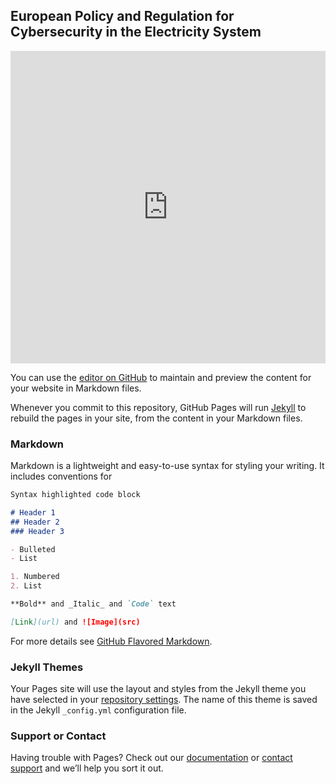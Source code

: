 ## European Policy and Regulation for Cybersecurity in the Electricity System

<iframe src="https://github.com/HenrivanSoest/EuropeanCybersecurityElectricity/blob/gh-pages/Test_graph.html"
    sandbox=""
    width="100%"
    height="500"
    scrolling="no"
    seamless="seamless"
    frameborder="0">
</iframe>




You can use the [editor on GitHub](https://github.com/HenrivanSoest/EuropeanCybersecurityElectricity/edit/gh-pages/index.md) to maintain and preview the content for your website in Markdown files.

Whenever you commit to this repository, GitHub Pages will run [Jekyll](https://jekyllrb.com/) to rebuild the pages in your site, from the content in your Markdown files.

### Markdown

Markdown is a lightweight and easy-to-use syntax for styling your writing. It includes conventions for

```markdown
Syntax highlighted code block

# Header 1
## Header 2
### Header 3

- Bulleted
- List

1. Numbered
2. List

**Bold** and _Italic_ and `Code` text

[Link](url) and ![Image](src)
```

For more details see [GitHub Flavored Markdown](https://guides.github.com/features/mastering-markdown/).

### Jekyll Themes

Your Pages site will use the layout and styles from the Jekyll theme you have selected in your [repository settings](https://github.com/HenrivanSoest/EuropeanCybersecurityElectricity/settings). The name of this theme is saved in the Jekyll `_config.yml` configuration file.

### Support or Contact

Having trouble with Pages? Check out our [documentation](https://docs.github.com/categories/github-pages-basics/) or [contact support](https://support.github.com/contact) and we’ll help you sort it out.
